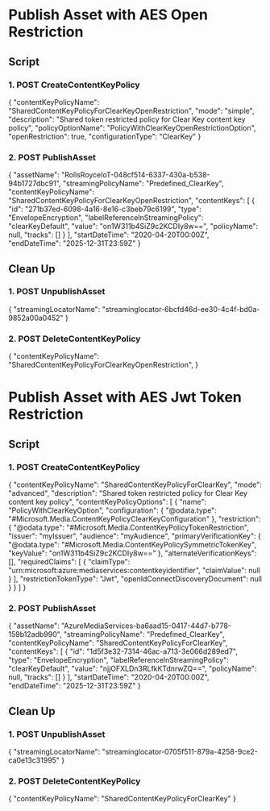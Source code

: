 ﻿# Publish Asset with AES Open Restriction

## Script
### 1. POST CreateContentKeyPolicy
{
    "contentKeyPolicyName": "SharedContentKeyPolicyForClearKeyOpenRestriction",
    "mode": "simple",
    "description": "Shared token restricted policy for Clear Key content key policy",
    "policyOptionName": "PolicyWithClearKeyOpenRestrictionOption",
    "openRestriction": true,
    "configurationType": "ClearKey"
}

### 2. POST PublishAsset
{
    "assetName": "RollsRoyceIoT-048cf514-6337-430a-b538-94b1727dbc91",
    "streamingPolicyName": "Predefined_ClearKey",
    "contentKeyPolicyName": "SharedContentKeyPolicyForClearKeyOpenRestriction",
    "contentKeys": [
        {
            "id": "271b37ed-6098-4a16-8e16-c3beb79c6199",
            "type": "EnvelopeEncryption",
            "labelReferenceInStreamingPolicy": "clearKeyDefault",
            "value": "on1W311b4SiZ9c2KCDIy8w==",
            "policyName": null,
            "tracks": []
        }
    ],
    "startDateTime": "2020-04-20T00:00Z",
    "endDateTime": "2025-12-31T23:59Z"
}

## Clean Up
### 1. POST UnpublishAsset
{
    "streamingLocatorName": "streaminglocator-6bcfd46d-ee30-4c4f-bd0a-9852a00a0452"
}

### 2. POST DeleteContentKeyPolicy
{
    "contentKeyPolicyName": "SharedContentKeyPolicyForClearKeyOpenRestriction",
}

# Publish Asset with AES Jwt Token Restriction

## Script
### 1. POST CreateContentKeyPolicy
{
    "contentKeyPolicyName": "SharedContentKeyPolicyForClearKey",
    "mode": "advanced",
    "description": "Shared token restricted policy for Clear Key content key policy",
    "contentKeyPolicyOptions": [
        {
            "name": "PolicyWithClearKeyOption",
            "configuration": {
                "@odata.type": "#Microsoft.Media.ContentKeyPolicyClearKeyConfiguration"
            },
            "restriction": {
                "@odata.type": "#Microsoft.Media.ContentKeyPolicyTokenRestriction",
                "issuer": "myIssuer",
                "audience": "myAudience",
                "primaryVerificationKey": {
                    "@odata.type": "#Microsoft.Media.ContentKeyPolicySymmetricTokenKey",
                    "keyValue": "on1W311b4SiZ9c2KCDIy8w=="
                },
                "alternateVerificationKeys": [],
                "requiredClaims": [
                    {
                        "claimType": "urn:microsoft:azure:mediaservices:contentkeyidentifier",
                        "claimValue": null
                    }
                ],
                "restrictionTokenType": "Jwt",
                "openIdConnectDiscoveryDocument": null
            }
        }
    ]
}

### 2. POST PublishAsset
{
    "assetName": "AzureMediaServices-ba6aad15-0417-44d7-b778-159b12adb990",
    "streamingPolicyName": "Predefined_ClearKey",
    "contentKeyPolicyName": "SharedContentKeyPolicyForClearKey",
    "contentKeys": [
        {
            "id": "1d5f3e32-7314-46ac-a713-3e066d289ed7",
            "type": "EnvelopeEncryption",
            "labelReferenceInStreamingPolicy": "clearKeyDefault",
            "value": "njjOFXLDn3RLfkKTdnrwZQ==",
            "policyName": null,
            "tracks": []
        }
    ],
    "startDateTime": "2020-04-20T00:00Z",
    "endDateTime": "2025-12-31T23:59Z"
}

## Clean Up
### 1. POST UnpublishAsset
{
    "streamingLocatorName": "streaminglocator-0705f511-879a-4258-9ce2-ca0e13c31995"
}

### 2. POST DeleteContentKeyPolicy
{
    "contentKeyPolicyName": "SharedContentKeyPolicyForClearKey"
}